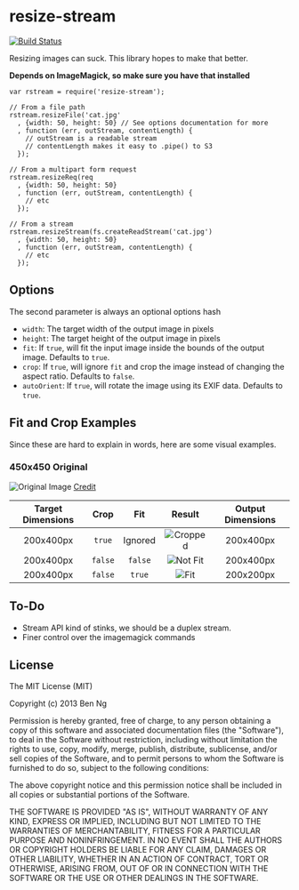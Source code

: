 resize-stream
=============

[![Build Status](https://travis-ci.org/ben-ng/resize-stream.png?branch=master)](https://travis-ci.org/ben-ng/resize-stream)

Resizing images can suck. This library hopes to make that better.

**Depends on ImageMagick, so make sure you have that installed**

```
var rstream = require('resize-stream');

// From a file path
rstream.resizeFile('cat.jpg'
  , {width: 50, height: 50} // See options documentation for more
  , function (err, outStream, contentLength) {
    // outStream is a readable stream
    // contentLength makes it easy to .pipe() to S3
  });

// From a multipart form request
rstream.resizeReq(req
  , {width: 50, height: 50}
  , function (err, outStream, contentLength) {
    // etc
  });

// From a stream
rstream.resizeStream(fs.createReadStream('cat.jpg')
  , {width: 50, height: 50}
  , function (err, outStream, contentLength) {
    // etc
  });
```

Options
-------

The second parameter is always an optional options hash

 * `width`: The target width of the output image in pixels
 * `height`: The target height of the output image in pixels
 * `fit`: If `true`, will fit the input image inside the bounds of the output image. Defaults to `true`.
 * `crop`: If `true`, will ignore `fit` and crop the image instead of changing the aspect ratio. Defaults to `false`.
 * `autoOrient`: If `true`, will rotate the image using its EXIF data. Defaults to `true`.

Fit and Crop Examples
---------------------

Since these are hard to explain in words, here are some visual examples.

### 450x450 Original
![Original Image](https://raw.github.com/ben-ng/resize-stream/master/tests/fixtures/kitten.jpg "Original Image")
[Credit](https://pusheen.com)

| Target Dimensions | Crop  | Fit   | Result                                                                                                                      | Output Dimensions|
|:-----------------:|:-----:|:-----:|:---------------------------------------------------------------------------------------------------------------------------:|:----------------:|
| 200x400px         |`true` |Ignored|![Cropped](https://raw.github.com/ben-ng/resize-stream/master/tests/fixtures/expected/kitten.crop.jpg "Cropped Image")       | 200x400px        |
| 200x400px         |`false`|`false`|![Not Fit](https://raw.github.com/ben-ng/resize-stream/master/tests/fixtures/expected/kitten.nocrop.nofit.jpg "No Fit Image")| 200x400px        |
| 200x400px         |`false`|`true` |![Fit](https://raw.github.com/ben-ng/resize-stream/master/tests/fixtures/expected/kitten.nocrop.fit.jpg "Fit Image")         | 200x200px        |

To-Do
-----
 * Stream API kind of stinks, we should be a duplex stream.
 * Finer control over the imagemagick commands

License
-------
The MIT License (MIT)

Copyright (c) 2013 Ben Ng

Permission is hereby granted, free of charge, to any person obtaining a copy
of this software and associated documentation files (the "Software"), to deal
in the Software without restriction, including without limitation the rights
to use, copy, modify, merge, publish, distribute, sublicense, and/or sell
copies of the Software, and to permit persons to whom the Software is
furnished to do so, subject to the following conditions:

The above copyright notice and this permission notice shall be included in
all copies or substantial portions of the Software.

THE SOFTWARE IS PROVIDED "AS IS", WITHOUT WARRANTY OF ANY KIND, EXPRESS OR
IMPLIED, INCLUDING BUT NOT LIMITED TO THE WARRANTIES OF MERCHANTABILITY,
FITNESS FOR A PARTICULAR PURPOSE AND NONINFRINGEMENT. IN NO EVENT SHALL THE
AUTHORS OR COPYRIGHT HOLDERS BE LIABLE FOR ANY CLAIM, DAMAGES OR OTHER
LIABILITY, WHETHER IN AN ACTION OF CONTRACT, TORT OR OTHERWISE, ARISING FROM,
OUT OF OR IN CONNECTION WITH THE SOFTWARE OR THE USE OR OTHER DEALINGS IN
THE SOFTWARE.
